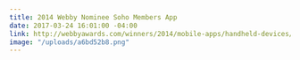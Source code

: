 ```yaml
---
title: 2014 Webby Nominee Soho Members App
date: 2017-03-24 16:01:00 -04:00
link: http://webbyawards.com/winners/2014/mobile-apps/handheld-devices/lifestyle-handheld-devices/soho-house-members-app/
image: "/uploads/a6bd52b8.png"
---
```


